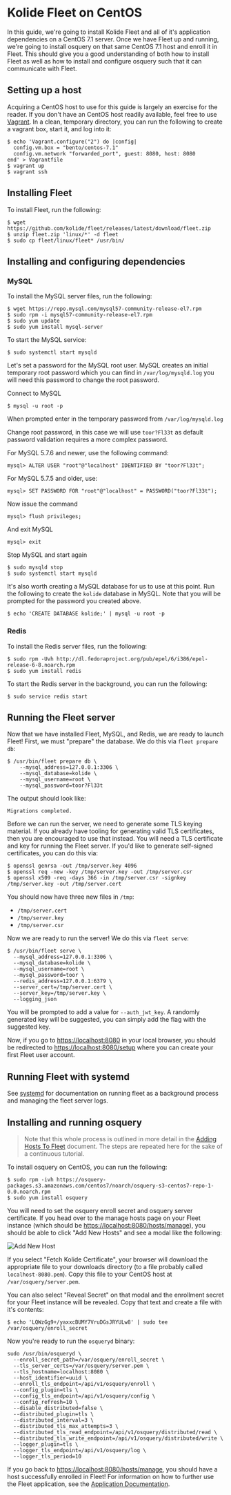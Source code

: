 Kolide Fleet on CentOS
======================

In this guide, we're going to install Kolide Fleet and all of it's application dependencies on a CentOS 7.1 server. Once we have Fleet up and running, we're going to install osquery on that same CentOS 7.1 host and enroll it in Fleet. This should give you a good understanding of both how to install Fleet as well as how to install and configure osquery such that it can communicate with Fleet.

## Setting up a host

Acquiring a CentOS host to use for this guide is largely an exercise for the reader. If you don't have an CentOS host readily available, feel free to use [Vagrant](https://www.vagrantup.com/). In a clean, temporary directory, you can run the following to create a vagrant box, start it, and log into it:

```
$ echo 'Vagrant.configure("2") do |config|
  config.vm.box = "bento/centos-7.1"
  config.vm.network "forwarded_port", guest: 8080, host: 8080
end' > Vagrantfile
$ vagrant up
$ vagrant ssh
```

## Installing Fleet

To install Fleet, run the following:

```
$ wget https://github.com/kolide/fleet/releases/latest/download/fleet.zip
$ unzip fleet.zip 'linux/*' -d fleet
$ sudo cp fleet/linux/fleet* /usr/bin/
```

## Installing and configuring dependencies

### MySQL

To install the MySQL server files, run the following:

```
$ wget https://repo.mysql.com/mysql57-community-release-el7.rpm
$ sudo rpm -i mysql57-community-release-el7.rpm
$ sudo yum update
$ sudo yum install mysql-server
```

To start the MySQL service:

```
$ sudo systemctl start mysqld
```

Let's set a password for the MySQL root user.
MySQL creates an initial temporary root password which you can find in  ```/var/log/mysqld.log``` you will need this password to change the root password.

Connect to MySQL
```
$ mysql -u root -p
```
When prompted enter in the temporary password from ```/var/log/mysqld.log```

Change root password, in this case we will use `toor?Fl33t` as default password validation requires a more complex password.

For MySQL 5.7.6 and newer, use the following command:

```
mysql> ALTER USER "root"@"localhost" IDENTIFIED BY "toor?Fl33t";
```

For MySQL 5.7.5 and older, use:

```
mysql> SET PASSWORD FOR "root"@"localhost" = PASSWORD("toor?Fl33t");
```
Now issue the command
```
mysql> flush privileges;
```
And exit MySQL
```
mysql> exit
```
Stop MySQL and start again
```
$ sudo mysqld stop
$ sudo systemctl start mysqld
```
It's also worth creating a MySQL database for us to use at this point. Run the following to create the `kolide` database in MySQL. Note that you will be prompted for the password you created above.

```
$ echo 'CREATE DATABASE kolide;' | mysql -u root -p
```

### Redis

To install the Redis server files, run the following:

```
$ sudo rpm -Uvh http://dl.fedoraproject.org/pub/epel/6/i386/epel-release-6-8.noarch.rpm
$ sudo yum install redis
```

To start the Redis server in the background, you can run the following:

```
$ sudo service redis start
```

## Running the Fleet server

Now that we have installed Fleet, MySQL, and Redis, we are ready to launch Fleet! First, we must "prepare" the database. We do this via `fleet prepare db`:

```
$ /usr/bin/fleet prepare db \
    --mysql_address=127.0.0.1:3306 \
    --mysql_database=kolide \
    --mysql_username=root \
    --mysql_password=toor?Fl33t
```

The output should look like:

```
Migrations completed.
```

Before we can run the server, we need to generate some TLS keying material. If you already have tooling for generating valid TLS certificates, then you are encouraged to use that instead. You will need a TLS certificate and key for running the Fleet server. If you'd like to generate self-signed certificates, you can do this via:

```
$ openssl genrsa -out /tmp/server.key 4096
$ openssl req -new -key /tmp/server.key -out /tmp/server.csr
$ openssl x509 -req -days 366 -in /tmp/server.csr -signkey /tmp/server.key -out /tmp/server.cert
```

You should now have three new files in `/tmp`:

- `/tmp/server.cert`
- `/tmp/server.key`
- `/tmp/server.csr`

Now we are ready to run the server! We do this via `fleet serve`:

```
$ /usr/bin/fleet serve \
  --mysql_address=127.0.0.1:3306 \
  --mysql_database=kolide \
  --mysql_username=root \
  --mysql_password=toor \
  --redis_address=127.0.0.1:6379 \
  --server_cert=/tmp/server.cert \
  --server_key=/tmp/server.key \
  --logging_json
```
You will be prompted to add a value for ```--auth_jwt_key```. A randomly generated key will be suggested, you can simply add the flag with the suggested key.

Now, if you go to [https://localhost:8080](https://localhost:8080) in your local browser, you should be redirected to [https://localhost:8080/setup](https://localhost:8080/setup) where you can create your first Fleet user account.

## Running Fleet with systemd

See [systemd](./systemd.md) for documentation on running fleet as a background process and managing the fleet server logs.


## Installing and running osquery

> Note that this whole process is outlined in more detail in the [Adding Hosts To Fleet](./adding-hosts-to-fleet.md) document. The steps are repeated here for the sake of a continuous tutorial.

To install osquery on CentOS, you can run the following:

```
$ sudo rpm -ivh https://osquery-packages.s3.amazonaws.com/centos7/noarch/osquery-s3-centos7-repo-1-0.0.noarch.rpm
$ sudo yum install osquery
```

You will need to set the osquery enroll secret and osquery server certificate. If you head over to the manage hosts page on your Fleet instance (which should be [https://localhost:8080/hosts/manage](https://localhost:8080/hosts/manage)), you should be able to click "Add New Hosts" and see a modal like the following:

![Add New Host](../images/add-new-host-modal.png)

If you select "Fetch Kolide Certificate", your browser will download the appropriate file to your downloads directory (to a file probably called `localhost-8080.pem`). Copy this file to your CentOS host at `/var/osquery/server.pem`.

You can also select "Reveal Secret" on that modal and the enrollment secret for your Fleet instance will be revealed. Copy that text and create a file with it's contents:

```
$ echo 'LQWzGg9+/yaxxcBUMY7VruDGsJRYULw8' | sudo tee /var/osquery/enroll_secret
```

Now you're ready to run the `osqueryd` binary:

```
sudo /usr/bin/osqueryd \
  --enroll_secret_path=/var/osquery/enroll_secret \
  --tls_server_certs=/var/osquery/server.pem \
  --tls_hostname=localhost:8080 \
  --host_identifier=uuid \
  --enroll_tls_endpoint=/api/v1/osquery/enroll \
  --config_plugin=tls \
  --config_tls_endpoint=/api/v1/osquery/config \
  --config_refresh=10 \
  --disable_distributed=false \
  --distributed_plugin=tls \
  --distributed_interval=3 \
  --distributed_tls_max_attempts=3 \
  --distributed_tls_read_endpoint=/api/v1/osquery/distributed/read \
  --distributed_tls_write_endpoint=/api/v1/osquery/distributed/write \
  --logger_plugin=tls \
  --logger_tls_endpoint=/api/v1/osquery/log \
  --logger_tls_period=10
```

If you go back to [https://localhost:8080/hosts/manage](https://localhost:8080/hosts/manage), you should have a host successfully enrolled in Fleet! For information on how to further use the Fleet application, see the [Application Documentation](../application/README.md).
